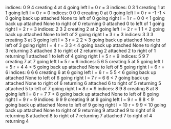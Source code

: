 indices: 0 9 4
creating 4 at 4
going left l = 0 r = 3
indices: 0 3 1
creating 1 at 1
going left l = 0 r = 0
indices: 0 0 0
creating 0 at 0
going left l = 0 r = -1
-1 < 0 going back up
attached None to left of 0
going right l = 1 r = 0
0 < 1 going back up
attached None to right of 0
returning 0
attached 0 to left of 1
going right l = 2 r = 3
indices: 2 3 2
creating 2 at 2
going left l = 2 r = 1
1 < 2 going back up
attached None to left of 2
going right l = 3 r = 3
indices: 3 3 3
creating 3 at 3
going left l = 3 r = 2
2 < 3 going back up
attached None to left of 3
going right l = 4 r = 3
3 < 4 going back up
attached None to right of 3
returning 3
attached 3 to right of 2
returning 2
attached 2 to right of 1
returning 1
attached 1 to left of 4
going right l = 5 r = 9
indices: 5 9 7
creating 7 at 7
going left l = 5 r = 6
indices: 5 6 5
creating 5 at 5
going left l = 5 r = 4
4 < 5 going back up
attached None to left of 5
going right l = 6 r = 6
indices: 6 6 6
creating 6 at 6
going left l = 6 r = 5
5 < 6 going back up
attached None to left of 6
going right l = 7 r = 6
6 < 7 going back up
attached None to right of 6
returning 6
attached 6 to right of 5
returning 5
attached 5 to left of 7
going right l = 8 r = 9
indices: 8 9 8
creating 8 at 8
going left l = 8 r = 7
7 < 8 going back up
attached None to left of 8
going right l = 9 r = 9
indices: 9 9 9
creating 9 at 9
going left l = 9 r = 8
8 < 9 going back up
attached None to left of 9
going right l = 10 r = 9
9 < 10 going back up
attached None to right of 9
returning 9
attached 9 to right of 8
returning 8
attached 8 to right of 7
returning 7
attached 7 to right of 4
returning 4